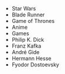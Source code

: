 * Star Wars
* Blade Runner
* Game of Thrones
* Anime
* Games
* Philip K. Dick
* Franz Kafka
* André Gide
* Hermann Hesse
* Fyodor Dostoevsky

